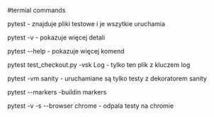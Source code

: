 #termial commands

pytest - znajduje pliki testowe i je wszytkie uruchamia 

pytest -v - pokazuje więcej detali 

pytest --help - pokazuje więcej komend

pytest test_checkout.py -vsk Log - tylko ten plik z kluczem log

pytest -vm sanity - uruchamiane są tylko testy z dekoratorem sanity

pytest --markers -buildin markers

pytest -v -s --browser chrome - odpala testy na chromie
